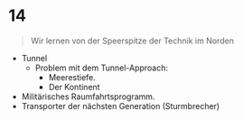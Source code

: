 # 14
> Wir lernen von der Speerspitze der Technik im Norden
* Tunnel
    * Problem mit dem Tunnel-Approach:
        * Meerestiefe.
        * Der Kontinent
* Militärisches Raumfahrtsprogramm.
* Transporter der nächsten Generation (Sturmbrecher)

